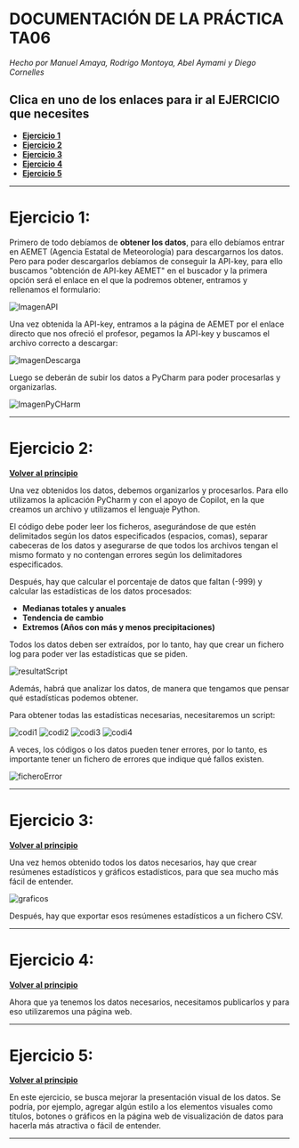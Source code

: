 # DOCUMENTACIÓN DE LA PRÁCTICA TA06
_Hecho por Manuel Amaya, Rodrigo Montoya, Abel Aymami y Diego Cornelles_

## Clica en uno de los enlaces para ir al EJERCICIO que necesites

- [**Ejercicio 1**](#Ejercicio-1)
- [**Ejercicio 2**](#Ejercicio-2)
- [**Ejercicio 3**](#Ejercicio-3)
- [**Ejercicio 4**](#Ejercicio-4)
- [**Ejercicio 5**](#Ejercicio-5)

---

# Ejercicio 1:
Primero de todo debíamos de **obtener los datos**, para ello debíamos entrar en AEMET (Agencia Estatal de Meteorología) para descargarnos los datos. Pero para poder descargarlos debíamos de conseguir la API-key, para ello buscamos "obtención de API-key AEMET" en el buscador y la primera opción será el enlace en el que la podremos obtener, entramos y rellenamos el formulario:

![ImagenAPI](./Caps/Cap_API.png)

Una vez obtenida la API-key, entramos a la página de AEMET por el enlace directo que nos ofreció el profesor, pegamos la API-key y buscamos el archivo correcto a descargar:

![ImagenDescarga](./Caps/Cap_ArchDownload.png)

Luego se deberán de subir los datos a PyCharm para poder procesarlas y organizarlas.

![ImagenPyCHarm](./Caps/Cap_PyCharm.png)

---

# Ejercicio 2:
[**Volver al principio**](#documentación-de-la-práctica-ta06)

Una vez obtenidos los datos, debemos organizarlos y procesarlos. Para ello utilizamos la aplicación PyCharm y con el apoyo de Copilot, en la que creamos un archivo y utilizamos el lenguaje Python.

El código debe poder leer los ficheros, asegurándose de que estén delimitados según los datos especificados (espacios, comas), separar cabeceras de los datos y asegurarse de que todos los archivos tengan el mismo formato y no contengan errores según los delimitadores especificados.

Después, hay que calcular el porcentaje de datos que faltan (-999) y calcular las estadísticas de los datos procesados:

- **Medianas totales y anuales**
- **Tendencia de cambio**
- **Extremos (Años con más y menos precipitaciones)**

Todos los datos deben ser extraídos, por lo tanto, hay que crear un fichero log para poder ver las estadísticas que se piden.

![resultatScript](./Caps/resultatScript.png)

Además, habrá que analizar los datos, de manera que tengamos que pensar qué estadísticas podemos obtener.

Para obtener todas las estadísticas necesarias, necesitaremos un script:

![codi1](./Caps/codi1.png)
![codi2](./Caps/codi2.png)
![codi3](./Caps/codi3.png)
![codi4](./Caps/codi4.png)

A veces, los códigos o los datos pueden tener errores, por lo tanto, es importante tener un fichero de errores que indique qué fallos existen.

![ficheroError](./Caps/ficheroError.png)

---

# Ejercicio 3:
[**Volver al principio**](#documentación-de-la-práctica-ta06)

Una vez hemos obtenido todos los datos necesarios, hay que crear resúmenes estadísticos y gráficos estadísticos, para que sea mucho más fácil de entender.

![graficos](./TA06/E03/statistics_plot.png)

Después, hay que exportar esos resúmenes estadísticos a un fichero CSV.

---

# Ejercicio 4:
[**Volver al principio**](#documentación-de-la-práctica-ta06)

Ahora que ya tenemos los datos necesarios, necesitamos publicarlos y para eso utilizaremos una página web.


---

# Ejercicio 5:
[**Volver al principio**](#documentación-de-la-práctica-ta06)

En este ejercicio, se busca mejorar la presentación visual de los datos. Se podría, por ejemplo, agregar algún estilo a los elementos visuales como títulos, botones o gráficos en la página web de visualización de datos para hacerla más atractiva o fácil de entender.

---

